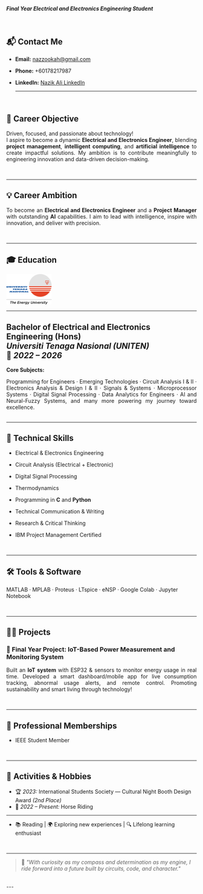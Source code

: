 
#### *Final Year Electrical and Electronics Engineering Student*  
<br>

## 📬 Contact Me  
- **Email:** [nazzookah@gmail.com](mailto:nazzookah@gmail.com)  
- **Phone:** +60178217987  
- **LinkedIn:** [Nazik Ali LinkedIn](https://www.linkedin.com/in/nazik-ali?utm_source=share&utm_campaign=share_via&utm_content=profile&utm_medium=ios_app)
 
  ---
  
   <br>


## 🎯 Career Objective  

<div align="justify">

Driven, focused, and passionate about technology!  
I aspire to become a dynamic <strong>Electrical and Electronics Engineer</strong>, blending <strong>project management</strong>, <strong>intelligent computing</strong>, and <strong>artificial intelligence</strong> to create impactful solutions. My ambition is to contribute meaningfully to engineering innovation and data-driven decision-making.

<br>

</div>

---




## 💡 Career Ambition  

<div align="justify">

To become an <strong>Electrical and Electronics Engineer</strong> and a <strong>Project Manager</strong> with outstanding <strong>AI</strong> capabilities. I aim to lead with intelligence, inspire with innovation, and deliver with precision.
</div>

<br>

---




## 🎓 Education  

<img src="assets/img/uniten logo.png" alt="Uniten Logo" width="120" />


 ---
**Bachelor of Electrical and Electronics Engineering (Hons)**  
*Universiti Tenaga Nasional (UNITEN)*  
📅 *2022 – 2026* 
---



**Core Subjects:** 
<div align= 'justify'>
Programming for Engineers · Emerging Technologies · Circuit Analysis I & II · Electronics Analysis & Design I & II · Signals & Systems · Microprocessor Systems · Digital Signal Processing · Data Analytics for Engineers · AI and Neural-Fuzzy Systems, and many more powering my journey toward excellence.
</div>

<br>

---



## 🧠 Technical Skills  
- Electrical & Electronics Engineering  
- Circuit Analysis (Electrical + Electronic)  
- Digital Signal Processing  
- Thermodynamics  
- Programming in **C** and **Python**  
- Technical Communication & Writing  
- Research & Critical Thinking  
- IBM Project Management Certified
  
  <br>
  
---



## 🛠️ Tools & Software  
MATLAB · MPLAB · Proteus · LTspice · eNSP · Google Colab · Jupyter Notebook 

<br>

---


## 👩‍💻 Projects  

### 🔌 Final Year Project: IoT-Based Power Measurement and Monitoring System  

<div align="justify">

Built an <strong>IoT system</strong> with ESP32 & sensors to monitor energy usage in real time. Developed a smart dashboard/mobile app for live consumption tracking, abnormal usage alerts, and remote control. Promoting sustainability and smart living through technology!

</div>

<br>

---




## 🤝 Professional Memberships  
- IEEE Student Member
  
  <br> 
  
---


## 🎉 Activities & Hobbies  
- 🏆 *2023:* International Students Society — Cultural Night Booth Design Award *(2nd Place)*  
- 🏇 *2022 – Present:* Horse Riding
 ---  
  
- 📚 Reading | 🌍 Exploring new experiences | 🔍 Lifelong learning enthusiast  


<br>

---

> 💬 *"With curiosity as my compass and determination as my engine, I ride forward into a future built by circuits, code, and character."*

<br>
---
